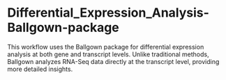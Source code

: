 # Differential_Expression_Analysis-Ballgown-package
This workflow uses the Ballgown package for differential expression analysis at both gene and transcript levels. Unlike traditional methods, Ballgown analyzes RNA-Seq data directly at the transcript level, providing more detailed insights.
